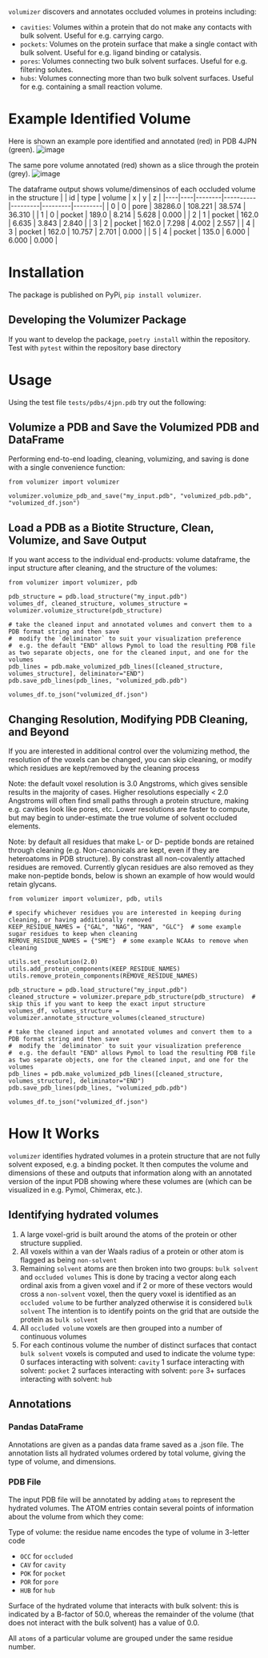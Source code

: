 `volumizer` discovers and annotates occluded volumes in proteins including:
- `cavities`: Volumes within a protein that do not make any contacts with bulk solvent. Useful for e.g. carrying cargo.
- `pockets`: Volumes on the protein surface that make a single contact with bulk solvent.  Useful for e.g. ligand binding or catalysis.
- `pores`: Volumes connecting two bulk solvent surfaces.  Useful for e.g. filtering solutes.
- `hubs`: Volumes connecting more than two bulk solvent surfaces.  Useful for e.g. containing a small reaction volume.

# Example Identified Volume

Here is shown an example pore identified and annotated (red) in PDB 4JPN (green).
![image](images/pore_annotation.png)

The same pore volume annotated (red) shown as a slice through the protein (grey).
![image](images/pore_slice.png)

The dataframe output shows volume/dimensinos of each occluded volume in the structure
|    | id |  type  |  volume  |    x    |    y    |    z    |
|----|----|--------|----------|---------|---------|---------|
| 0  | 0  |   pore | 38286.0  | 108.221 |  38.574 |  36.310 |
| 1  | 0  | pocket |   189.0  |   8.214 |   5.628 |   0.000 |
| 2  | 1  | pocket |   162.0  |   6.635 |   3.843 |   2.840 |
| 3  | 2  | pocket |   162.0  |   7.298 |   4.002 |   2.557 |
| 4  | 3  | pocket |   162.0  |  10.757 |   2.701 |   0.000 |
| 5  | 4  | pocket |   135.0  |   6.000 |   6.000 |   0.000 |

# Installation
The package is published on PyPi, `pip install volumizer`.

## Developing the Volumizer Package
If you want to develop the package, `poetry install` within the repository.
Test with `pytest` within the repository base directory

# Usage
Using the test file `tests/pdbs/4jpn.pdb` try out the following:

## Volumize a PDB and Save the Volumized PDB and DataFrame
Performing end-to-end loading, cleaning, volumizing, and saving is done with a single convenience function:

```
from volumizer import volumizer

volumizer.volumize_pdb_and_save("my_input.pdb", "volumized_pdb.pdb", "volumized_df.json")
```

## Load a PDB as a Biotite Structure, Clean, Volumize, and Save Output
If you want access to the individual end-products: volume dataframe, the input structure after cleaning, and the structure of the volumes:

```
from volumizer import volumizer, pdb

pdb_structure = pdb.load_structure("my_input.pdb")
volumes_df, cleaned_structure, volumes_structure = volumizer.volumize_structure(pdb_structure)

# take the cleaned input and annotated volumes and convert them to a PDB format string and then save
#  modify the `deliminator` to suit your visualization preference
#  e.g. the default "END" allows Pymol to load the resulting PDB file as two separate objects, one for the cleaned input, and one for the volumes
pdb_lines = pdb.make_volumized_pdb_lines([cleaned_structure, volumes_structure], deliminator="END")
pdb.save_pdb_lines(pdb_lines, "volumized_pdb.pdb")

volumes_df.to_json("volumized_df.json")
```

## Changing Resolution, Modifying PDB Cleaning, and Beyond
If you are interested in additional control over the volumizing method, the resolution of the voxels can be changed,
you can skip cleaning, or modify which residues are kept/removed by the cleaning process

Note: the default voxel resolution is 3.0 Angstroms, which gives sensible results in the majority of cases.
Higher resolutions especially < 2.0 Angstroms will often find small paths through a protein structure, making e.g. cavities look like pores, etc.
Lower resolutions are faster to compute, but may begin to under-estimate the true volume of solvent occluded elements.

Note: by default all residues that make L- or D- peptide bonds are retained through cleaning (e.g. Non-canonicals are kept, even if they are heteroatoms in PDB structure).
By constrast all non-covalently attached residues are removed.  Currently glycan residues are also removed as they make non-peptide bonds, below is shown an example of how would would retain glycans.

```
from volumizer import volumizer, pdb, utils

# specify whichever residues you are interested in keeping during cleaning, or having additionally removed
KEEP_RESIDUE_NAMES = {"GAL", "NAG", "MAN", "GLC"}  # some example sugar residues to keep when cleaning
REMOVE_RESIDUE_NAMES = {"SME"}  # some example NCAAs to remove when cleaning

utils.set_resolution(2.0)
utils.add_protein_components(KEEP_RESIDUE_NAMES)
utils.remove_protein_components(REMOVE_RESIDUE_NAMES)

pdb_structure = pdb.load_structure("my_input.pdb")
cleaned_structure = volumizer.prepare_pdb_structure(pdb_structure)  # skip this if you want to keep the exact input structure
volumes_df, volumes_structure = volumizer.annotate_structure_volumes(cleaned_structure)

# take the cleaned input and annotated volumes and convert them to a PDB format string and then save
#  modify the `deliminator` to suit your visualization preference
#  e.g. the default "END" allows Pymol to load the resulting PDB file as two separate objects, one for the cleaned input, and one for the volumes
pdb_lines = pdb.make_volumized_pdb_lines([cleaned_structure, volumes_structure], deliminator="END")
pdb.save_pdb_lines(pdb_lines, "volumized_pdb.pdb")

volumes_df.to_json("volumized_df.json")
```

# How It Works
`volumizer` identifies hydrated volumes in a protein structure that are not fully solvent exposed, e.g. a binding pocket.
It then computes the volume and dimensions of these and outputs that information along with an annotated 
version of the input PDB showing where these volumes are (which can be visualized in e.g. Pymol, Chimerax, etc.).

## Identifying hydrated volumes
1. A large voxel-grid is built around the atoms of the protein or other structure supplied.
2. All voxels within a van der Waals radius of a protein or other atom is flagged as being `non-solvent`
3. Remaining `solvent` atoms are then broken into two groups: `bulk solvent` and `occluded volumes`
   This is done by tracing a vector along each ordinal axis from a given voxel and if 2 or more of these vectors would
   cross a `non-solvent` voxel, then the query voxel is identified as an `occluded volume` to be further analyzed
   otherwise it is considered `bulk solvent`
   The intention is to identify points on the grid that are outside the protein as `bulk solvent`
4. All `occluded volume` voxels are then grouped into a number of continuous volumes
5. For each continous volume the number of distinct surfaces that contact `bulk solvent` voxels is computed and used
   to indicate the volume type:
   0 surfaces interacting with solvent: `cavity`
   1 surface interacting with solvent: `pocket`
   2 surfaces interacting with solvent: `pore`
   3+ surfaces interacting with solvent: `hub`

## Annotations

### Pandas DataFrame
Annotations are given as a pandas data frame saved as a .json file.  The annotation lists all hydrated volumes ordered by
total volume, giving the type of volume, and dimensions.

### PDB File
The input PDB file will be annotated by adding `atoms` to represent the hydrated volumes.  The ATOM entries
contain several points of information about the volume from which they come:

Type of volume: the residue name encodes the type of volume in 3-letter code
- `OCC` for `occluded`
- `CAV` for `cavity`
- `POK` for `pocket`
- `POR` for `pore`
- `HUB` for `hub`

Surface of the hydrated volume that interacts with bulk solvent: this is indicated by a B-factor of 50.0, whereas
the remainder of the volume (that does not interact with the bulk solvent) has a value of 0.0.

All `atoms` of a particular volume are grouped under the same residue number.
